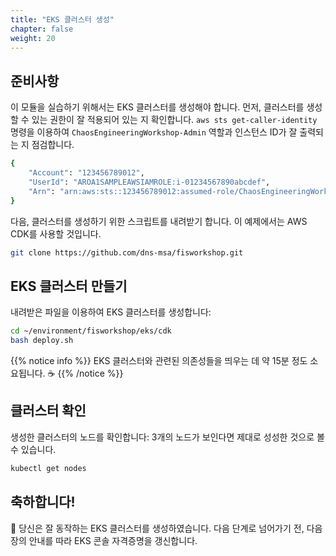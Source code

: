 ```yaml
---
title: "EKS 클러스터 생성"
chapter: false
weight: 20
---
```


## 준비사항

이 모듈을 실습하기 위해서는 EKS 클러스터를 생성해야 합니다. 먼저, 클러스터를 생성할 수 있는 권한이 잘 적용되어 있는 지 확인합니다.
`aws sts get-caller-identity` 명령을 이용하여 `ChaosEngineeringWorkshop-Admin` 역할과 인스턴스 ID가 잘 출력되는 지 점검합니다.
```sh
{
    "Account": "123456789012",
    "UserId": "AROA1SAMPLEAWSIAMROLE:i-01234567890abcdef",
    "Arn": "arn:aws:sts::123456789012:assumed-role/ChaosEngineeringWorkshop-Admin/i-01234567890abcdef"
}
```

다음, 클러스터를 생성하기 위한 스크립트를 내려받기 합니다. 이 예제에서는 AWS CDK를 사용할 것입니다.
```sh
git clone https://github.com/dns-msa/fisworkshop.git
```

## EKS 클러스터 만들기

내려받은 파일을 이용하여 EKS 클러스터를 생성합니다:
```sh
cd ~/environment/fisworkshop/eks/cdk
bash deploy.sh
```

{{% notice info %}}
EKS 클러스터와 관련된 의존성들을 띄우는 데 약 15분 정도 소요됩니다. :coffee:
{{% /notice %}}

## 클러스터 확인

생성한 클러스터의 노드를 확인합니다:
3개의 노드가 보인다면 제대로 성성한 것으로 볼 수 있습니다.
```sh
kubectl get nodes
```

## 축하합니다!

:tada: 당신은 잘 동작하는 EKS 클러스터를 생성하였습니다. 다음 단계로 넘어가기 전, 다음 장의 안내를 따라 EKS 콘솔 자격증명을 갱신합니다.
